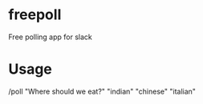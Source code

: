 # freepoll
Free polling app for slack

# Usage
/poll "Where should we eat?" "indian" "chinese" "italian"
